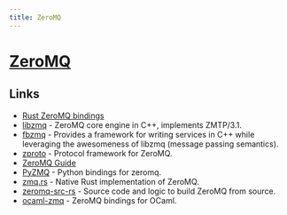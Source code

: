 ```yaml
---
title: ZeroMQ
---
```


# [ZeroMQ](https://zeromq.org/)

## Links

- [Rust ZeroMQ bindings](https://github.com/erickt/rust-zmq)
- [libzmq](https://github.com/zeromq/libzmq) - ZeroMQ core engine in C++, implements ZMTP/3.1.
- [fbzmq](https://github.com/facebook/fbzmq) - Provides a framework for writing services in C++ while leveraging the awesomeness of libzmq (message passing semantics).
- [zproto](https://github.com/zeromq/zproto) - Protocol framework for ZeroMQ.
- [ZeroMQ Guide](https://zguide.zeromq.org/)
- [PyZMQ](https://github.com/zeromq/pyzmq) - Python bindings for zeromq.
- [zmq.rs](https://github.com/zeromq/zmq.rs) - Native Rust implementation of ZeroMQ.
- [zeromq-src-rs](https://github.com/jean-airoldie/zeromq-src-rs) - Source code and logic to build ZeroMQ from source.
- [ocaml-zmq](https://github.com/issuu/ocaml-zmq) - ZeroMQ bindings for OCaml.
